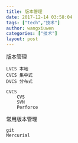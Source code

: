 ```yaml
---
title: 版本管理
date: 2017-12-14 03:58:04
tags: ["tech","技术"]
author: wangxiuwen
categories: ["技术"]
layout: post
---
```


版本管理

	LVCS 本地
	CVCS 集中式
	DVCS 分布式
	
	CVCS
		CVS
		SVN
		Perforce

常用版本管理

	git
	Mercurial